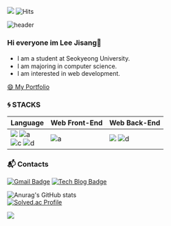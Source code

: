 <a href="https://hits.seeyoufarm.com"><img src="https://hits.seeyoufarm.com/api/count/incr/badge.svg?url=https%3A%2F%2Fgithub.com%2FLee-jisang%2Fhit-counter&count_bg=%2379C83D&title_bg=%23555555&icon=&icon_color=%23E7E7E7&title=hits&edge_flat=false"/></a>  ![Hits](https://img.shields.io/github/followers/Lee-jisang?label=Follow)

![header](https://capsule-render.vercel.app/api?type=slice&color=0:F8F8FF,100:696969&height=160&section=header&text=Hi!%20I'm%20Jisang!&fontAlign=50&fontAlignY=70&fontSize=90&fontColor=000000)
 
 <!-- 
  <img  align="right" alt="GIF" height="160px" src="https://media.giphy.com/media/du3J3cXyzhj75IOgvA/giphy.gif" />
 -->
 
### Hi everyone im Lee Jisang👋   
-  I am a student at Seokyeong University.  　　　　　　　　
-  I am majoring in computer science.            
-  I am interested in web development.   
 
[😄 My Portfolio](https://adhesive-pull-bea.notion.site/Portfolio-89bef4d0c2124ad3b6b3c4a6a0edcbef)  
       
<!--   
- 👯 I’m looking to collaborate on ...🔭🌱    
- 🤔 I’m looking for help with ... 
- 💬 Ask me about ...  
- 📫 How to reach me: ...    
- 😄 Pronouns: ...
- ⚡ Fun fact: ...  
-->  
 
### :cyclone: STACKS 
|Language|Web Front-End|Web Back-End|
|---|---------|---|
| <img src="https://img.shields.io/badge/css-1572B6?style=flat-square&logo=css3&logoColor=white"/></a> ![a](https://img.shields.io/badge/JavaScript-f7df11?style=flat-square&logo=JavaScript&logoColor=black) <br>![c](https://img.shields.io/badge/C++-007396?style=flat-square&logo=c%2B%2B&logoColor=white) ![d](https://img.shields.io/badge/Python3-306998?style=flat-square&logo=python&logoColor=white)|![a](https://img.shields.io/badge/React-61dafb?style=flat-square&logo=React&logoColor=black) | <img src="https://img.shields.io/badge/Django-092E20?style=flat-square&logo=Django&logoColor=white"/></a> ![d](https://img.shields.io/badge/MySQL-4479A1?style=flat-square&logo=MySQL&logoColor=white)




### :mailbox_with_mail: Contacts
[![Gmail Badge](https://img.shields.io/badge/Gmail-d14836?style=flat-square&logo=Gmail&logoColor=white&link=mailto:dlwltkd2003@gmail.com)](mailto:dlwltkd2003@gmail.com)
[![Tech Blog Badge](http://img.shields.io/badge/-Tech%20blog-black?style=flat-square&logo=github&link=https://lee-jisang.github.io/)](https://lee-jisang.github.io/)


![Anurag's GitHub stats](https://github-readme-stats.vercel.app/api?username=Lee-jisang&show_icons=true&theme=radical&bg_color=DEG&text_color=0f0f0f&title_color=0f0f0f&hide_border)  
[![Solved.ac Profile](http://mazassumnida.wtf/api/v2/generate_badge?boj=dlwltkd2003)](https://solved.ac/dlwltkd2003/) 

<a href="https://solved.ac/profile/dlwltkd2003"><img src="https://github-readme-solvedac-hyp3rflow.vercel.app/api/?handle=dlwltkd2003"></a>

<!--
[![Solved.ac Profile](http://mazassumnida.wtf/api/v2/generate_badge?boj=dlwltkd2003)](https://solved.ac/dlwltkd2003/) 
--> 

<!--
![Footer](https://capsule-render.vercel.app/api?type=waving&color=%23E7E7E7&height=200&section=footer)
--> 
